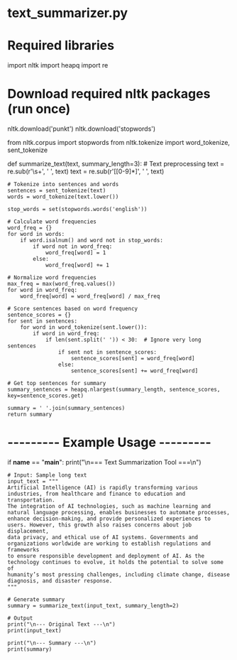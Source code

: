 # text_summarizer.py

# Required libraries
import nltk
import heapq
import re

# Download required nltk packages (run once)
nltk.download('punkt')
nltk.download('stopwords')

from nltk.corpus import stopwords
from nltk.tokenize import word_tokenize, sent_tokenize

def summarize_text(text, summary_length=3):
    # Text preprocessing
    text = re.sub(r'\s+', ' ', text)
    text = re.sub(r'\[[0-9]*\]', ' ', text)
    
    # Tokenize into sentences and words
    sentences = sent_tokenize(text)
    words = word_tokenize(text.lower())

    stop_words = set(stopwords.words('english'))

    # Calculate word frequencies
    word_freq = {}
    for word in words:
        if word.isalnum() and word not in stop_words:
            if word not in word_freq:
                word_freq[word] = 1
            else:
                word_freq[word] += 1

    # Normalize word frequencies
    max_freq = max(word_freq.values())
    for word in word_freq:
        word_freq[word] = word_freq[word] / max_freq

    # Score sentences based on word frequency
    sentence_scores = {}
    for sent in sentences:
        for word in word_tokenize(sent.lower()):
            if word in word_freq:
                if len(sent.split(' ')) < 30:  # Ignore very long sentences
                    if sent not in sentence_scores:
                        sentence_scores[sent] = word_freq[word]
                    else:
                        sentence_scores[sent] += word_freq[word]

    # Get top sentences for summary
    summary_sentences = heapq.nlargest(summary_length, sentence_scores, key=sentence_scores.get)

    summary = ' '.join(summary_sentences)
    return summary


# --------- Example Usage ---------

if __name__ == "__main__":
    print("\n=== Text Summarization Tool ===\n")

    # Input: Sample long text
    input_text = """
    Artificial Intelligence (AI) is rapidly transforming various industries, from healthcare and finance to education and transportation.
    The integration of AI technologies, such as machine learning and natural language processing, enables businesses to automate processes,
    enhance decision-making, and provide personalized experiences to users. However, this growth also raises concerns about job displacement,
    data privacy, and ethical use of AI systems. Governments and organizations worldwide are working to establish regulations and frameworks
    to ensure responsible development and deployment of AI. As the technology continues to evolve, it holds the potential to solve some of
    humanity’s most pressing challenges, including climate change, disease diagnosis, and disaster response.
    """

    # Generate summary
    summary = summarize_text(input_text, summary_length=2)

    # Output
    print("\n--- Original Text ---\n")
    print(input_text)

    print("\n--- Summary ---\n")
    print(summary)
